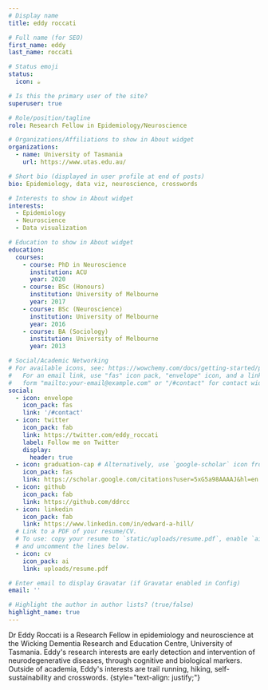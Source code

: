 ```yaml
---
# Display name
title: eddy roccati

# Full name (for SEO)
first_name: eddy
last_name: roccati

# Status emoji
status:
  icon: ☕️

# Is this the primary user of the site?
superuser: true

# Role/position/tagline
role: Research Fellow in Epidemiology/Neuroscience

# Organizations/Affiliations to show in About widget
organizations:
  - name: University of Tasmania
    url: https://www.utas.edu.au/

# Short bio (displayed in user profile at end of posts)
bio: Epidemiology, data viz, neuroscience, crosswords

# Interests to show in About widget
interests:
  - Epidemiology
  - Neuroscience
  - Data visualization

# Education to show in About widget
education:
  courses:
    - course: PhD in Neuroscience
      institution: ACU
      year: 2020
    - course: BSc (Honours)
      institution: University of Melbourne
      year: 2017
    - course: BSc (Neuroscience)
      institution: University of Melbourne
      year: 2016
    - course: BA (Sociology)
      institution: University of Melbourne
      year: 2013

# Social/Academic Networking
# For available icons, see: https://wowchemy.com/docs/getting-started/page-builder/#icons
#   For an email link, use "fas" icon pack, "envelope" icon, and a link in the
#   form "mailto:your-email@example.com" or "/#contact" for contact widget.
social:
  - icon: envelope
    icon_pack: fas
    link: '/#contact'
  - icon: twitter
    icon_pack: fab
    link: https://twitter.com/eddy_roccati
    label: Follow me on Twitter
    display:
      header: true
  - icon: graduation-cap # Alternatively, use `google-scholar` icon from `ai` icon pack
    icon_pack: fas
    link: https://scholar.google.com/citations?user=5xG5a98AAAAJ&hl=en
  - icon: github
    icon_pack: fab
    link: https://github.com/ddrcc
  - icon: linkedin
    icon_pack: fab
    link: https://www.linkedin.com/in/edward-a-hill/
  # Link to a PDF of your resume/CV.
  # To use: copy your resume to `static/uploads/resume.pdf`, enable `ai` icons in `params.yaml`,
  # and uncomment the lines below.
  - icon: cv
    icon_pack: ai
    link: uploads/resume.pdf

# Enter email to display Gravatar (if Gravatar enabled in Config)
email: ''

# Highlight the author in author lists? (true/false)
highlight_name: true
---
```


Dr Eddy Roccati is a Research Fellow in epidemiology and neuroscience at the Wicking Dementia Research and Education Centre, University of Tasmania. Eddy's research interests are early detection and intervention of neurodegenerative diseases, through cognitive and biological markers. Outside of academia, Eddy's interests are trail running, hiking, self-sustainability and crosswords. 
{style="text-align: justify;"}
